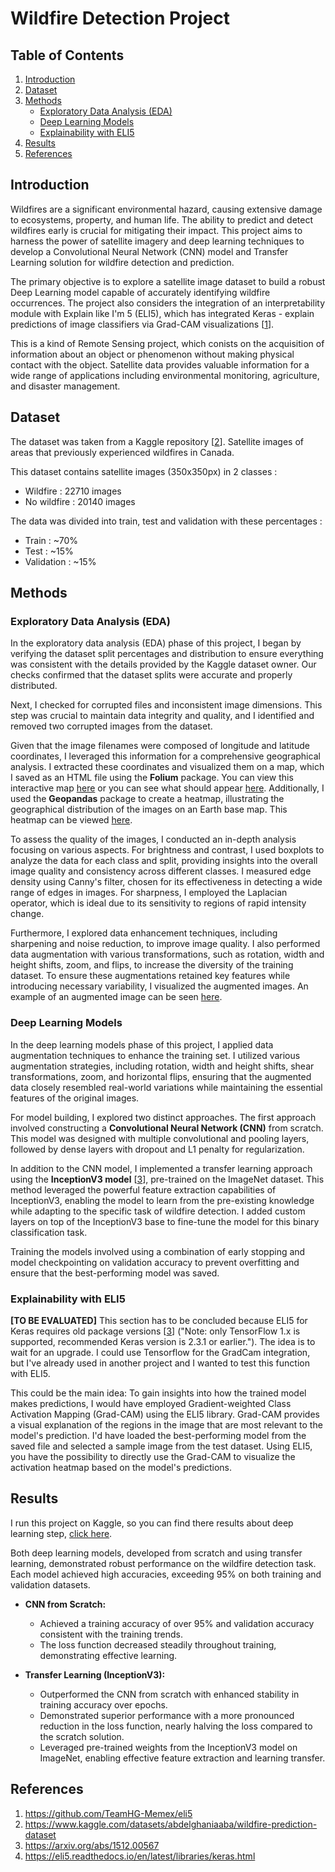 # Wildfire Detection Project

## Table of Contents
1. [Introduction](#introduction)
2. [Dataset](#dataset)
3. [Methods](#methods)
    * [Exploratory Data Analysis (EDA)](#exploratory-data-analysis-eda)
    * [Deep Learning Models](#deep-learning-models)
    * [Explainability with ELI5](#explainability-with-eli5)
4. [Results](#results)
5. [References](#references)


## Introduction

Wildfires are a significant environmental hazard, causing extensive damage to ecosystems, property, and human life. The ability to predict and detect wildfires early is crucial for mitigating their impact. This project aims to harness the power of satellite imagery and deep learning techniques to develop a Convolutional Neural Network (CNN) model and Transfer Learning solution for wildfire detection and prediction.

The primary objective is to explore a satellite image dataset to build a robust Deep Learning model capable of accurately identifying wildfire occurrences. The project also considers the integration of an interpretability module with Explain like I'm 5 (ELI5), which has integrated Keras - explain predictions of image classifiers via Grad-CAM visualizations [[1](#ref1)].

This is a kind of Remote Sensing project, which conists on the acquisition of information about an object or phenomenon without making physical contact with the object. Satellite data provides valuable information for a wide range of applications including environmental monitoring, agriculture, and disaster management.

## Dataset

The dataset was taken from a Kaggle repository [[2](#ref2)]. Satellite images of areas that previously experienced wildfires in Canada.

This dataset contains satellite images (350x350px) in 2 classes :
* Wildfire : 22710 images
* No wildfire : 20140 images

The data was divided into train, test and validation with these percentages :
* Train : ~70%
* Test : ~15%
* Validation : ~15%

## Methods

### Exploratory Data Analysis (EDA)

In the exploratory data analysis (EDA) phase of this project, I began by verifying the dataset split percentages and distribution to ensure everything was consistent with the details provided by the Kaggle dataset owner. Our checks confirmed that the dataset splits were accurate and properly distributed.

Next, I checked for corrupted files and inconsistent image dimensions. This step was crucial to maintain data integrity and quality, and I identified and removed two corrupted images from the dataset.

Given that the image filenames were composed of longitude and latitude coordinates, I leveraged this information for a comprehensive geographical analysis. I extracted these coordinates and visualized them on a map, which I saved as an HTML file using the **Folium** package. You can view this interactive map [here](Saved_Images/earth_heatmap.html) or you can see what should appear [here](Saved_Images/html_map.png). Additionally, I used the **Geopandas** package to create a heatmap, illustrating the geographical distribution of the images on an Earth base map. This heatmap can be viewed [here](Saved_Images/earth_heatmap.html).

To assess the quality of the images, I conducted an in-depth analysis focusing on various aspects. For brightness and contrast, I used boxplots to analyze the data for each class and split, providing insights into the overall image quality and consistency across different classes. I measured edge density using Canny's filter, chosen for its effectiveness in detecting a wide range of edges in images. For sharpness, I employed the Laplacian operator, which is ideal due to its sensitivity to regions of rapid intensity change.

Furthermore, I explored data enhancement techniques, including sharpening and noise reduction, to improve image quality. I also performed data augmentation with various transformations, such as rotation, width and height shifts, zoom, and flips, to increase the diversity of the training dataset. To ensure these augmentations retained key features while introducing necessary variability, I visualized the augmented images. An example of an augmented image can be seen [here](Saved_Images/Augmented_Images.png).

### Deep Learning Models

In the deep learning models phase of this project, I applied data augmentation techniques to enhance the training set. I utilized various augmentation strategies, including rotation, width and height shifts, shear transformations, zoom, and horizontal flips, ensuring that the augmented data closely resembled real-world variations while maintaining the essential features of the original images.

For model building, I explored two distinct approaches. The first approach involved constructing a **Convolutional Neural Network (CNN)** from scratch. This model was designed with multiple convolutional and pooling layers, followed by dense layers with dropout and L1 penalty for regularization.

In addition to the CNN model, I implemented a transfer learning approach using the **InceptionV3 model** [[3](#ref3)], pre-trained on the ImageNet dataset. This method leveraged the powerful feature extraction capabilities of InceptionV3, enabling the model to learn from the pre-existing knowledge while adapting to the specific task of wildfire detection. I added custom layers on top of the InceptionV3 base to fine-tune the model for this binary classification task.

Training the models involved using a combination of early stopping and model checkpointing on validation accuracy to prevent overfitting and ensure that the best-performing model was saved. 


### Explainability with ELI5

**[TO BE EVALUATED]**
This section has to be concluded because ELI5 for Keras requires old package versions [[3](#ref4)] ("Note: only TensorFlow 1.x is supported, recommended Keras version is 2.3.1 or earlier.").
The idea is to wait for an upgrade. I could use Tensorflow for the GradCam integration, but I've already used in another project and I wanted to test this function with ELI5.

This could be the main idea:
To gain insights into how the trained model makes predictions, I would have employed Gradient-weighted Class Activation Mapping (Grad-CAM) using the ELI5 library. Grad-CAM provides a visual explanation of the regions in the image that are most relevant to the model's prediction. I'd have loaded the best-performing model from the saved file and selected a sample image from the test dataset. Using ELI5, you have the possibility to directly use the Grad-CAM to visualize the activation heatmap based on the model's predictions. 


## Results

I run this project on Kaggle, so you can find there results about deep learning step, [click here](https://www.kaggle.com/code/silvanoquarto31/cnn-transfer-learning/notebook).

Both deep learning models, developed from scratch and using transfer learning, demonstrated robust performance on the wildfire detection task. Each model achieved high accuracies, exceeding 95% on both training and validation datasets.

- **CNN from Scratch:**
  - Achieved a training accuracy of over 95% and validation accuracy consistent with the training trends.
  - The loss function decreased steadily throughout training, demonstrating effective learning.

- **Transfer Learning (InceptionV3):**
  - Outperformed the CNN from scratch with enhanced stability in training accuracy over epochs.
  - Demonstrated superior performance with a more pronounced reduction in the loss function, nearly halving the loss compared to the scratch solution.
  - Leveraged pre-trained weights from the InceptionV3 model on ImageNet, enabling effective feature extraction and learning transfer.

## References

1. <a name="ref1"></a> https://github.com/TeamHG-Memex/eli5 
2. <a name="ref2"></a> https://www.kaggle.com/datasets/abdelghaniaaba/wildfire-prediction-dataset
3. <a name="ref3"></a> https://arxiv.org/abs/1512.00567
4. <a name="ref4"></a> https://eli5.readthedocs.io/en/latest/libraries/keras.html